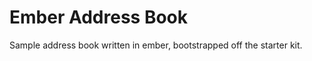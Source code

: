 Ember Address Book
===========

Sample address book written in ember, bootstrapped off the starter kit.
